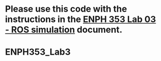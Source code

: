 # Please use this code with the instructions in the [ENPH 353 Lab 03 - ROS simulation](https://projectlab.engphys.ubc.ca/enph-353/) document.
# ENPH353_Lab3
